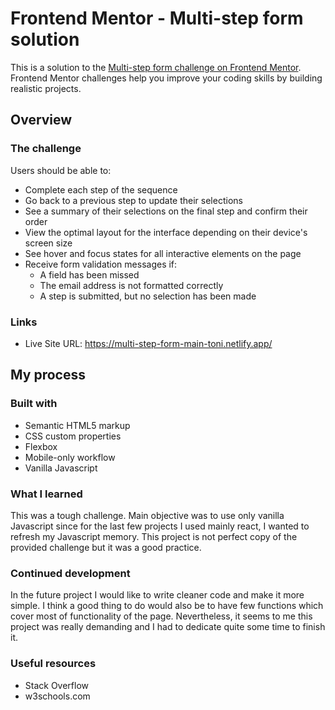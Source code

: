 # Frontend Mentor - Multi-step form solution

This is a solution to the [Multi-step form challenge on Frontend Mentor](https://www.frontendmentor.io/challenges/multistep-form-YVAnSdqQBJ). Frontend Mentor challenges help you improve your coding skills by building realistic projects. 


## Overview

### The challenge

Users should be able to:

- Complete each step of the sequence
- Go back to a previous step to update their selections
- See a summary of their selections on the final step and confirm their order
- View the optimal layout for the interface depending on their device's screen size
- See hover and focus states for all interactive elements on the page
- Receive form validation messages if:
  - A field has been missed
  - The email address is not formatted correctly
  - A step is submitted, but no selection has been made

### Links

- Live Site URL: https://multi-step-form-main-toni.netlify.app/

## My process

### Built with

- Semantic HTML5 markup
- CSS custom properties
- Flexbox
- Mobile-only workflow
- Vanilla Javascript

### What I learned
This was a tough challenge. Main objective was to use only vanilla Javascript since for the  last few projects I used mainly react, I wanted to refresh my Javascript memory. This project is not perfect copy of the provided challenge but it was a good practice.

### Continued development

In the future project I would like to write cleaner code and make it more simple. I think a good thing to do would also be to have few functions which cover most of functionality of the page. Nevertheless, it seems to me this project was really demanding and I had to dedicate quite some time to finish it. 

### Useful resources

- Stack Overflow
- w3schools.com